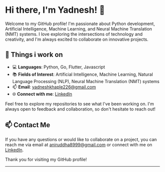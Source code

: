 # Hi there, I'm Yadnesh! 👋

Welcome to my GitHub profile! I'm passionate about Python development, Artificial Intelligence, Machine Learning, and Neural Machine Translation (NMT) systems. I love exploring the intersections of technology and creativity, and I'm always excited to collaborate on innovative projects.

## 🚀 Things i work on

- 💻 **Languages**: Python, Go, Flutter, Javascript 
- 📚 **Fields of Interest**: Artificial Intelligence, Machine Learning, Natural Language Processing (NLP), Neural Machine Translation (NMT) systems
- 📫 **Email**: yadneshkhaple226@gmail.com
- 🌐 **Connect with me**: [LinkedIn](https://www.linkedin.com/in/yadnesh-khaple-10678b213/)

Feel free to explore my repositories to see what I've been working on. I'm always open to feedback and collaboration, so don't hesitate to reach out!

## 📫 Contact Me

If you have any questions or would like to collaborate on a project, you can reach me via email at aniruddha8999@gmail.com or connect with me on [LinkedIn](https://www.linkedin.com/in/yadnesh-khaple-10678b213/).

Thank you for visiting my GitHub profile!

---
